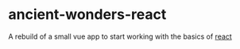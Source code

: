 # ancient-wonders-react

A rebuild of a small vue app to start working with the basics of [react](https://reactjs.org/)
